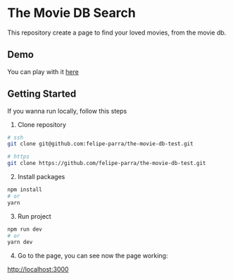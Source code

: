 # The Movie DB Search

This repository create a page to find your loved movies, from the movie db.

## Demo

You can play with it [here](https://localhost:3000)

## Getting Started

If you wanna run locally, follow this steps

1. Clone repository

```bash
# ssh
git clone git@github.com:felipe-parra/the-movie-db-test.git

# https
git clone https://github.com/felipe-parra/the-movie-db-test.git
```

2. Install packages

```bash
npm install
# or
yarn
```

3. Run project

```bash
npm run dev
# or
yarn dev
```

4. Go to the page, you can see now the page working:

[http://localhost:3000](http://localhost:3000)
